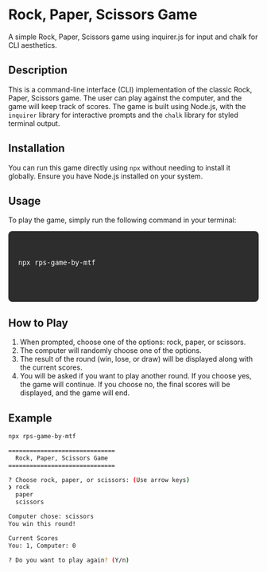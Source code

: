 # Rock, Paper, Scissors Game

A simple Rock, Paper, Scissors game using inquirer.js for input and chalk for CLI aesthetics.

## Description

This is a command-line interface (CLI) implementation of the classic Rock, Paper, Scissors game. The user can play against the computer, and the game will keep track of scores. The game is built using Node.js, with the `inquirer` library for interactive prompts and the `chalk` library for styled terminal output.

## Installation

You can run this game directly using `npx` without needing to install it globally. Ensure you have Node.js installed on your system.

## Usage

To play the game, simply run the following command in your terminal:

<div style="background-color: #2d2d2d; padding: 20px; border-radius: 8px;">
  <pre style="color: white; font-size: 16px;">
    <code>
npx rps-game-by-mtf
    </code>
  </pre>
</div>

## How to Play

1. When prompted, choose one of the options: rock, paper, or scissors.
2. The computer will randomly choose one of the options.
3. The result of the round (win, lose, or draw) will be displayed along with the current scores.
4. You will be asked if you want to play another round. If you choose yes, the game will continue. If you choose no, the final scores will be displayed, and the game will end.

## Example

```bash
npx rps-game-by-mtf

==============================
  Rock, Paper, Scissors Game
==============================

? Choose rock, paper, or scissors: (Use arrow keys)
❯ rock
  paper
  scissors

Computer chose: scissors
You win this round!

Current Scores
You: 1, Computer: 0

? Do you want to play again? (Y/n)
